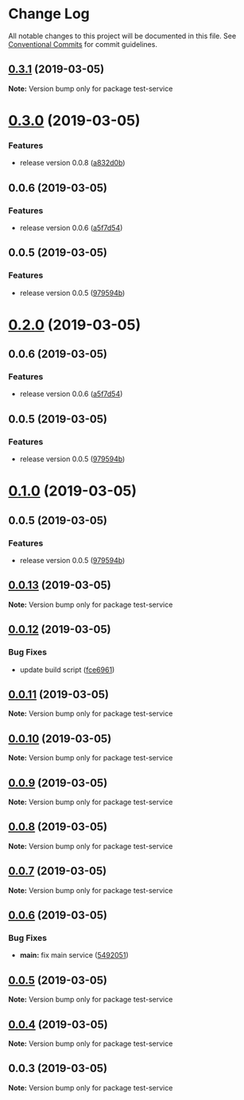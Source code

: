 # Change Log

All notable changes to this project will be documented in this file.
See [Conventional Commits](https://conventionalcommits.org) for commit guidelines.

## [0.3.1](https://github.com/shopback/rate-and-tier-service/src/packages/global/compare/test-service@0.3.0...test-service@0.3.1) (2019-03-05)

**Note:** Version bump only for package test-service





# [0.3.0](https://github.com/shopback/rate-and-tier-service/src/packages/global/compare/test-service@0.0.12...test-service@0.3.0) (2019-03-05)


### Features

* release version 0.0.8 ([a832d0b](https://github.com/shopback/rate-and-tier-service/src/packages/global/commit/a832d0b))



## 0.0.6 (2019-03-05)


### Features

* release version 0.0.6 ([a5f7d54](https://github.com/shopback/rate-and-tier-service/src/packages/global/commit/a5f7d54))



## 0.0.5 (2019-03-05)


### Features

* release version 0.0.5 ([979594b](https://github.com/shopback/rate-and-tier-service/src/packages/global/commit/979594b))





# [0.2.0](https://github.com/shopback/rate-and-tier-service/src/packages/global/compare/test-service@0.0.12...test-service@0.2.0) (2019-03-05)



## 0.0.6 (2019-03-05)


### Features

* release version 0.0.6 ([a5f7d54](https://github.com/shopback/rate-and-tier-service/src/packages/global/commit/a5f7d54))



## 0.0.5 (2019-03-05)


### Features

* release version 0.0.5 ([979594b](https://github.com/shopback/rate-and-tier-service/src/packages/global/commit/979594b))





# [0.1.0](https://github.com/shopback/rate-and-tier-service/src/packages/global/compare/test-service@0.0.12...test-service@0.1.0) (2019-03-05)



## 0.0.5 (2019-03-05)


### Features

* release version 0.0.5 ([979594b](https://github.com/shopback/rate-and-tier-service/src/packages/global/commit/979594b))





## [0.0.13](https://github.com/shopback/rate-and-tier-service/src/packages/global/compare/test-service@0.0.12...test-service@0.0.13) (2019-03-05)

**Note:** Version bump only for package test-service





## [0.0.12](https://github.com/shopback/rate-and-tier-service/src/packages/global/compare/test-service@0.0.11...test-service@0.0.12) (2019-03-05)


### Bug Fixes

* update build script ([fce6961](https://github.com/shopback/rate-and-tier-service/src/packages/global/commit/fce6961))





## [0.0.11](https://github.com/shopback/rate-and-tier-service/src/packages/global/compare/test-service@0.0.10...test-service@0.0.11) (2019-03-05)

**Note:** Version bump only for package test-service





## [0.0.10](https://github.com/shopback/rate-and-tier-service/src/packages/global/compare/test-service@0.0.9...test-service@0.0.10) (2019-03-05)

**Note:** Version bump only for package test-service





## [0.0.9](https://github.com/shopback/rate-and-tier-service/src/packages/global/compare/test-service@0.0.8...test-service@0.0.9) (2019-03-05)

**Note:** Version bump only for package test-service





## [0.0.8](https://github.com/shopback/rate-and-tier-service/src/packages/global/compare/test-service@0.0.7...test-service@0.0.8) (2019-03-05)

**Note:** Version bump only for package test-service





## [0.0.7](https://github.com/shopback/rate-and-tier-service/src/packages/global/compare/test-service@0.0.6...test-service@0.0.7) (2019-03-05)

**Note:** Version bump only for package test-service





## [0.0.6](https://github.com/shopback/rate-and-tier-service/src/packages/global/compare/test-service@0.0.5...test-service@0.0.6) (2019-03-05)


### Bug Fixes

* **main:** fix main service ([5492051](https://github.com/shopback/rate-and-tier-service/src/packages/global/commit/5492051))





## [0.0.5](https://github.com/shopback/rate-and-tier-service/src/packages/global/compare/test-service@0.0.4...test-service@0.0.5) (2019-03-05)

**Note:** Version bump only for package test-service





## [0.0.4](https://github.com/shopback/rate-and-tier-service/src/packages/global/compare/test-service@0.0.3...test-service@0.0.4) (2019-03-05)

**Note:** Version bump only for package test-service





## 0.0.3 (2019-03-05)

**Note:** Version bump only for package test-service
